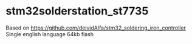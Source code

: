 # stm32solderstation_st7735
Based on https://github.com/deividAlfa/stm32_soldering_iron_controller
Single english language
64kb flash
